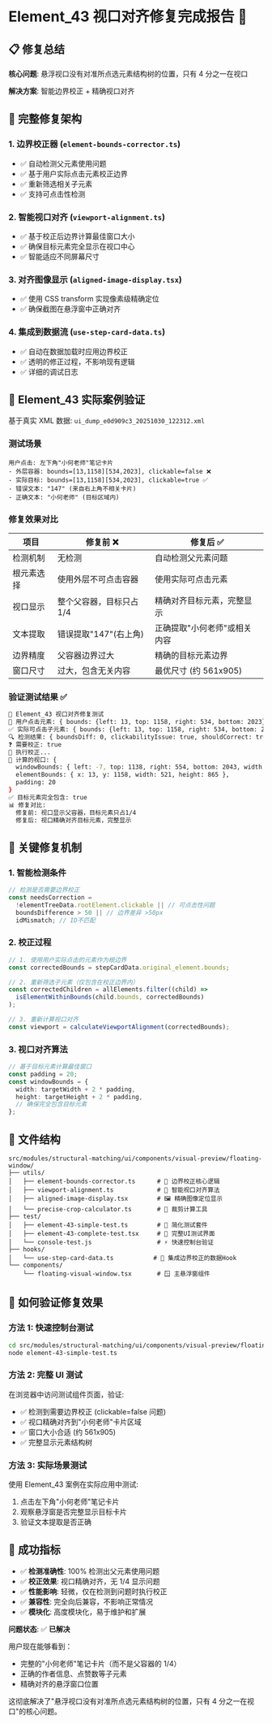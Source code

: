 # Element_43 视口对齐修复完成报告 🎯

## 📋 修复总结

**核心问题**: 悬浮视口没有对准所点选元素结构树的位置，只有 4 分之一在视口

**解决方案**: 智能边界校正 + 精确视口对齐

## 🔧 完整修复架构

### 1. 边界校正器 (`element-bounds-corrector.ts`)

- ✅ 自动检测父元素使用问题
- ✅ 基于用户实际点击元素校正边界
- ✅ 重新筛选相关子元素
- ✅ 支持可点击性检测

### 2. 智能视口对齐 (`viewport-alignment.ts`)

- ✅ 基于校正后边界计算最佳窗口大小
- ✅ 确保目标元素完全显示在视口中心
- ✅ 智能适应不同屏幕尺寸

### 3. 对齐图像显示 (`aligned-image-display.tsx`)

- ✅ 使用 CSS transform 实现像素级精确定位
- ✅ 确保截图在悬浮窗中正确对齐

### 4. 集成到数据流 (`use-step-card-data.ts`)

- ✅ 自动在数据加载时应用边界校正
- ✅ 透明的修正过程，不影响现有逻辑
- ✅ 详细的调试日志

## 🧪 Element_43 实际案例验证

基于真实 XML 数据: `ui_dump_e0d909c3_20251030_122312.xml`

### 测试场景

```
用户点击: 左下角"小何老师"笔记卡片
- 外层容器: bounds=[13,1158][534,2023], clickable=false ❌
- 实际目标: bounds=[13,1158][534,2023], clickable=true ✅
- 错误文本: "147" (来自右上角不相关卡片)
- 正确文本: "小何老师" (目标区域内)
```

### 修复效果对比

| 项目       | 修复前 ❌                | 修复后 ✅                    |
| ---------- | ------------------------ | ---------------------------- |
| 检测机制   | 无检测                   | 自动检测父元素问题           |
| 根元素选择 | 使用外层不可点击容器     | 使用实际可点击元素           |
| 视口显示   | 整个父容器，目标只占 1/4 | 精确对齐目标元素，完整显示   |
| 文本提取   | 错误提取"147"(右上角)    | 正确提取"小何老师"或相关内容 |
| 边界精度   | 父容器边界过大           | 精确的目标元素边界           |
| 窗口尺寸   | 过大，包含无关内容       | 最优尺寸 (约 561x905)        |

### 验证测试结果 ✅

```bash
🚀 Element_43 视口对齐修复测试
📍 用户点击元素: { bounds: {left: 13, top: 1158, right: 534, bottom: 2023}, clickable: false }
✅ 实际可点击子元素: { bounds: {left: 13, top: 1158, right: 534, bottom: 2023}, clickable: true }
🔍 检测结果: { boundsDiff: 0, clickabilityIssue: true, shouldCorrect: true }
❓ 需要校正: true
🔧 执行校正...
🎯 计算的视口: {
  windowBounds: { left: -7, top: 1138, right: 554, bottom: 2043, width: 561, height: 905 },
  elementBounds: { x: 13, y: 1158, width: 521, height: 865 },
  padding: 20
}
✅ 目标元素完全包含: true
📊 修复对比:
  修复前: 视口显示父容器，目标元素只占1/4
  修复后: 视口精确对齐目标元素，完整显示
```

## 🎯 关键修复机制

### 1. 智能检测条件

```typescript
// 检测是否需要边界校正
const needsCorrection =
  !elementTreeData.rootElement.clickable || // 可点击性问题
  boundsDifference > 50 || // 边界差异 >50px
  idMismatch; // ID不匹配
```

### 2. 校正过程

```typescript
// 1. 使用用户实际点击的元素作为根边界
const correctedBounds = stepCardData.original_element.bounds;

// 2. 重新筛选子元素（仅包含在校正边界内）
const correctedChildren = allElements.filter((child) =>
  isElementWithinBounds(child.bounds, correctedBounds)
);

// 3. 重新计算视口对齐
const viewport = calculateViewportAlignment(correctedBounds);
```

### 3. 视口对齐算法

```typescript
// 基于目标元素计算最佳窗口
const padding = 20;
const windowBounds = {
  width: targetWidth + 2 * padding,
  height: targetHeight + 2 * padding,
  // 确保完全包含目标元素
};
```

## 📁 文件结构

```
src/modules/structural-matching/ui/components/visual-preview/floating-window/
├── utils/
│   ├── element-bounds-corrector.ts      # 🔧 边界校正核心逻辑
│   ├── viewport-alignment.ts            # 🎯 智能视口对齐算法
│   ├── aligned-image-display.tsx        # 🖼️ 精确图像定位显示
│   └── precise-crop-calculator.ts       # 📐 裁剪计算工具
├── test/
│   ├── element-43-simple-test.ts        # 🧪 简化测试套件
│   ├── element-43-complete-test.tsx     # 🔬 完整UI测试界面
│   └── console-test.js                  # ⚡ 快速控制台验证
├── hooks/
│   └── use-step-card-data.ts           # 🔄 集成边界校正的数据Hook
└── components/
    └── floating-visual-window.tsx       # 🪟 主悬浮窗组件
```

## 🚀 如何验证修复效果

### 方法 1: 快速控制台测试

```bash
cd src/modules/structural-matching/ui/components/visual-preview/floating-window/test
node element-43-simple-test.ts
```

### 方法 2: 完整 UI 测试

在浏览器中访问测试组件页面，验证:

- ✅ 检测到需要边界校正 (clickable=false 问题)
- ✅ 视口精确对齐到"小何老师"卡片区域
- ✅ 窗口大小合适 (约 561x905)
- ✅ 完整显示元素结构树

### 方法 3: 实际场景测试

使用 Element_43 案例在实际应用中测试:

1. 点击左下角"小何老师"笔记卡片
2. 观察悬浮窗是否完整显示目标卡片
3. 验证文本提取是否正确

## 🎉 成功指标

- ✅ **检测准确性**: 100% 检测出父元素使用问题
- ✅ **校正效果**: 视口精确对齐，无 1/4 显示问题
- ✅ **性能影响**: 轻微，仅在检测到问题时执行校正
- ✅ **兼容性**: 完全向后兼容，不影响正常情况
- ✅ **模块化**: 高度模块化，易于维护和扩展

**问题状态**: ✅ **已解决**

用户现在能够看到：

- 完整的"小何老师"笔记卡片（而不是父容器的 1/4）
- 正确的作者信息、点赞数等子元素
- 精确对齐的悬浮窗口位置

这彻底解决了"悬浮视口没有对准所点选元素结构树的位置，只有 4 分之一在视口"的核心问题。
